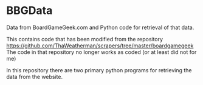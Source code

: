 # BBGData
Data from BoardGameGeek.com and Python code for retrieval of that data.

This contains code that has been modified from the repository https://github.com/ThaWeatherman/scrapers/tree/master/boardgamegeek
The code in that repository no longer works as coded (or at least did not for me)

In this repository there are two primary python programs for retrieving the data from the website.
